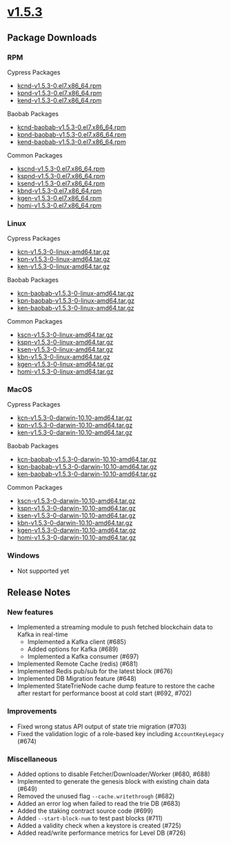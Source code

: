 # [v1.5.3](https://docs.kaia.io/nodes/downloads/v1.5.3)

## Package Downloads

### RPM <a id="rpm"></a>

Cypress Packages
- [kcnd-v1.5.3-0.el7.x86_64.rpm](http://packages.klaytn.net/klaytn/v1.5.3/kcnd-v1.5.3-0.el7.x86_64.rpm)
- [kpnd-v1.5.3-0.el7.x86_64.rpm](http://packages.klaytn.net/klaytn/v1.5.3/kpnd-v1.5.3-0.el7.x86_64.rpm)
- [kend-v1.5.3-0.el7.x86_64.rpm](http://packages.klaytn.net/klaytn/v1.5.3/kend-v1.5.3-0.el7.x86_64.rpm)

Baobab Packages
- [kcnd-baobab-v1.5.3-0.el7.x86_64.rpm](http://packages.klaytn.net/klaytn/v1.5.3/kcnd-baobab-v1.5.3-0.el7.x86_64.rpm)
- [kpnd-baobab-v1.5.3-0.el7.x86_64.rpm](http://packages.klaytn.net/klaytn/v1.5.3/kpnd-baobab-v1.5.3-0.el7.x86_64.rpm)
- [kend-baobab-v1.5.3-0.el7.x86_64.rpm](http://packages.klaytn.net/klaytn/v1.5.3/kend-baobab-v1.5.3-0.el7.x86_64.rpm)

Common Packages
- [kscnd-v1.5.3-0.el7.x86_64.rpm](http://packages.klaytn.net/klaytn/v1.5.3/kscnd-v1.5.3-0.el7.x86_64.rpm)
- [kspnd-v1.5.3-0.el7.x86_64.rpm](http://packages.klaytn.net/klaytn/v1.5.3/kspnd-v1.5.3-0.el7.x86_64.rpm)
- [ksend-v1.5.3-0.el7.x86_64.rpm](http://packages.klaytn.net/klaytn/v1.5.3/ksend-v1.5.3-0.el7.x86_64.rpm)
- [kbnd-v1.5.3-0.el7.x86_64.rpm](http://packages.klaytn.net/klaytn/v1.5.3/kbnd-v1.5.3-0.el7.x86_64.rpm)
- [kgen-v1.5.3-0.el7.x86_64.rpm](http://packages.klaytn.net/klaytn/v1.5.3/kgen-v1.5.3-0.el7.x86_64.rpm)
- [homi-v1.5.3-0.el7.x86_64.rpm](http://packages.klaytn.net/klaytn/v1.5.3/homi-v1.5.3-0.el7.x86_64.rpm)

### Linux <a id="linux"></a>

Cypress Packages
- [kcn-v1.5.3-0-linux-amd64.tar.gz](http://packages.klaytn.net/klaytn/v1.5.3/kcn-v1.5.3-0-linux-amd64.tar.gz)
- [kpn-v1.5.3-0-linux-amd64.tar.gz](http://packages.klaytn.net/klaytn/v1.5.3/kpn-v1.5.3-0-linux-amd64.tar.gz)
- [ken-v1.5.3-0-linux-amd64.tar.gz](http://packages.klaytn.net/klaytn/v1.5.3/ken-v1.5.3-0-linux-amd64.tar.gz)

Baobab Packages
- [kcn-baobab-v1.5.3-0-linux-amd64.tar.gz](http://packages.klaytn.net/klaytn/v1.5.3/kcn-baobab-v1.5.3-0-linux-amd64.tar.gz)
- [kpn-baobab-v1.5.3-0-linux-amd64.tar.gz](http://packages.klaytn.net/klaytn/v1.5.3/kpn-baobab-v1.5.3-0-linux-amd64.tar.gz)
- [ken-baobab-v1.5.3-0-linux-amd64.tar.gz](http://packages.klaytn.net/klaytn/v1.5.3/ken-baobab-v1.5.3-0-linux-amd64.tar.gz)

Common Packages
- [kscn-v1.5.3-0-linux-amd64.tar.gz](http://packages.klaytn.net/klaytn/v1.5.3/kscn-v1.5.3-0-linux-amd64.tar.gz)
- [kspn-v1.5.3-0-linux-amd64.tar.gz](http://packages.klaytn.net/klaytn/v1.5.3/kspn-v1.5.3-0-linux-amd64.tar.gz)
- [ksen-v1.5.3-0-linux-amd64.tar.gz](http://packages.klaytn.net/klaytn/v1.5.3/ksen-v1.5.3-0-linux-amd64.tar.gz)
- [kbn-v1.5.3-0-linux-amd64.tar.gz](http://packages.klaytn.net/klaytn/v1.5.3/kbn-v1.5.3-0-linux-amd64.tar.gz)
- [kgen-v1.5.3-0-linux-amd64.tar.gz](http://packages.klaytn.net/klaytn/v1.5.3/kgen-v1.5.3-0-linux-amd64.tar.gz)
- [homi-v1.5.3-0-linux-amd64.tar.gz](http://packages.klaytn.net/klaytn/v1.5.3/homi-v1.5.3-0-linux-amd64.tar.gz)

### MacOS <a id="macos"></a>

Cypress Packages
- [kcn-v1.5.3-0-darwin-10.10-amd64.tar.gz](http://packages.klaytn.net/klaytn/v1.5.3/kcn-v1.5.3-0-darwin-10.10-amd64.tar.gz)
- [kpn-v1.5.3-0-darwin-10.10-amd64.tar.gz](http://packages.klaytn.net/klaytn/v1.5.3/kpn-v1.5.3-0-darwin-10.10-amd64.tar.gz)
- [ken-v1.5.3-0-darwin-10.10-amd64.tar.gz](http://packages.klaytn.net/klaytn/v1.5.3/ken-v1.5.3-0-darwin-10.10-amd64.tar.gz)

Baobab Packages
- [kcn-baobab-v1.5.3-0-darwin-10.10-amd64.tar.gz](http://packages.klaytn.net/klaytn/v1.5.3/kcn-baobab-v1.5.3-0-darwin-10.10-amd64.tar.gz)
- [kpn-baobab-v1.5.3-0-darwin-10.10-amd64.tar.gz](http://packages.klaytn.net/klaytn/v1.5.3/kpn-baobab-v1.5.3-0-darwin-10.10-amd64.tar.gz)
- [ken-baobab-v1.5.3-0-darwin-10.10-amd64.tar.gz](http://packages.klaytn.net/klaytn/v1.5.3/ken-baobab-v1.5.3-0-darwin-10.10-amd64.tar.gz)

Common Packages
- [kscn-v1.5.3-0-darwin-10.10-amd64.tar.gz](http://packages.klaytn.net/klaytn/v1.5.3/kscn-v1.5.3-0-darwin-10.10-amd64.tar.gz)
- [kspn-v1.5.3-0-darwin-10.10-amd64.tar.gz](http://packages.klaytn.net/klaytn/v1.5.3/kspn-v1.5.3-0-darwin-10.10-amd64.tar.gz)
- [ksen-v1.5.3-0-darwin-10.10-amd64.tar.gz](http://packages.klaytn.net/klaytn/v1.5.3/ksen-v1.5.3-0-darwin-10.10-amd64.tar.gz)
- [kbn-v1.5.3-0-darwin-10.10-amd64.tar.gz](http://packages.klaytn.net/klaytn/v1.5.3/kbn-v1.5.3-0-darwin-10.10-amd64.tar.gz)
- [kgen-v1.5.3-0-darwin-10.10-amd64.tar.gz](http://packages.klaytn.net/klaytn/v1.5.3/kgen-v1.5.3-0-darwin-10.10-amd64.tar.gz)
- [homi-v1.5.3-0-darwin-10.10-amd64.tar.gz](http://packages.klaytn.net/klaytn/v1.5.3/homi-v1.5.3-0-darwin-10.10-amd64.tar.gz)


### Windows <a id="windows"></a>

- Not supported yet


## Release Notes

### New features
- Implemented a streaming module to push fetched blockchain data to Kafka in real-time
  - Implemented a Kafka client (#685)  
  - Added options for Kafka (#689)
  - Implemented a Kafka consumer (#697)
- Implemented Remote Cache (redis) (#681)
- Implemented Redis pub/sub for the latest block (#676) 
- Implemented DB Migration feature (#648)
- Implemented StateTrieNode cache dump feature to restore the cache after restart for performance boost at cold start (#692, #702)

### Improvements
- Fixed wrong status API output of state trie migration (#703)
- Fixed the validation logic of a role-based key including `AccountKeyLegacy` (#674)

### Miscellaneous
- Added options to disable Fetcher/Downloader/Worker (#680, #688)
- Implemented to generate the genesis block with existing chain data (#649)
- Removed the unused flag `--cache.writethrough` (#682)
- Added an error log when failed to read the trie DB (#683)
- Added the staking contract source code (#699)
- Added `--start-block-num` to test past blocks (#711)  
- Added a validity check when a keystore is created (#725)
- Added read/write performance metrics for Level DB (#726) 
